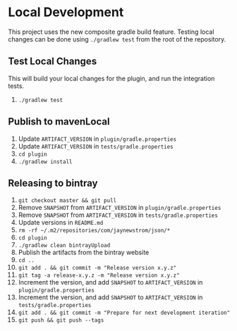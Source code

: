 Local Development
=================
This project uses the new composite gradle build feature.
Testing local changes can be done using `./gradlew test` from the root of the repository.

Test Local Changes
------------------
This will build your local changes for the plugin, and run the integration tests.

1. `./gradlew test`

Publish to mavenLocal
---------------------

1. Update `ARTIFACT_VERSION` in `plugin/gradle.properties`
2. Update `ARTIFACT_VERSION` in `tests/gradle.properties`
3. `cd plugin`
4. `./gradlew install`

Releasing to bintray
--------------------

1. `git checkout master && git pull`
2. Remove `SNAPSHOT` from `ARTIFACT_VERSION` in `plugin/gradle.properties`
3. Remove `SNAPSHOT` from `ARTIFACT_VERSION` in `tests/gradle.properties`
4. Update versions in `README.md`
5. `rm -rf ~/.m2/repositories/com/jaynewstrom/json/*`
6. `cd plugin`
7. `./gradlew clean bintrayUpload`
8. Publish the artifacts from the bintray website
9. `cd ..`
10. `git add . && git commit -m "Release version x.y.z"`
11. `git tag -a release-x.y.z -m "Release version x.y.z"`
12. Increment the version, and add `SNAPSHOT` to `ARTIFACT_VERSION` in `plugin/gradle.properties`
13. Increment the version, and add `SNAPSHOT` to `ARTIFACT_VERSION` in `tests/gradle.properties`
14. `git add . && git commit -m "Prepare for next development iteration"`
15. `git push && git push --tags`

